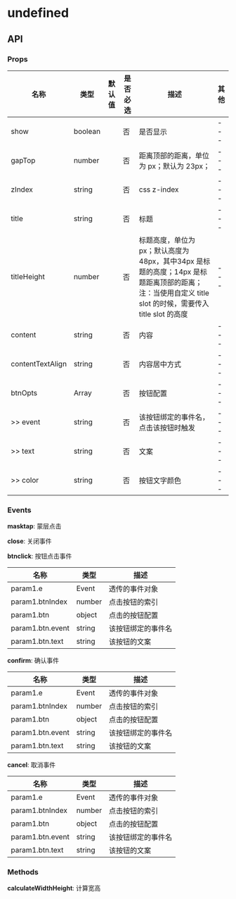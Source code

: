 # undefined

## API

### Props

名称 | 类型 | 默认值 | 是否必选 | 描述 | 其他
--- | --- | --- | --- | --- | ---
show | boolean |  | 否 | 是否显示 | ---
gapTop | number |  | 否 | 距离顶部的距离，单位为 px；默认为 23px； | ---
zIndex | string |  | 否 | css z-index | ---
title | string |  | 否 | 标题 | ---
titleHeight | number |  | 否 | 标题高度，单位为 px；默认高度为 48px，其中34px 是标题的高度；14px 是标题距离顶部的距离；注：当使用自定义 title slot 的时候，需要传入 title slot 的高度 | ---
content | string |  | 否 | 内容 | ---
contentTextAlign | string |  | 否 | 内容居中方式 | ---
btnOpts | Array |  | 否 | 按钮配置 | ---
>> event | string |  | 否 | 该按钮绑定的事件名，点击该按钮时触发 | ---
>> text | string |  | 否 | 文案 | ---
>> color | string |  | 否 | 按钮文字颜色 | ---

### Events

**masktap**: 蒙层点击


**close**: 关闭事件


**btnclick**: 按钮点击事件

名称 | 类型 | 描述
--- | --- | ---
param1.e | Event | 透传的事件对象
param1.btnIndex | number | 点击按钮的索引
param1.btn | object | 点击的按钮配置
param1.btn.event | string | 该按钮绑定的事件名
param1.btn.text | string | 该按钮的文案

**confirm**: 确认事件

名称 | 类型 | 描述
--- | --- | ---
param1.e | Event | 透传的事件对象
param1.btnIndex | number | 点击按钮的索引
param1.btn | object | 点击的按钮配置
param1.btn.event | string | 该按钮绑定的事件名
param1.btn.text | string | 该按钮的文案

**cancel**: 取消事件

名称 | 类型 | 描述
--- | --- | ---
param1.e | Event | 透传的事件对象
param1.btnIndex | number | 点击按钮的索引
param1.btn | object | 点击的按钮配置
param1.btn.event | string | 该按钮绑定的事件名
param1.btn.text | string | 该按钮的文案

### Methods

**calculateWidthHeight**: 计算宽高

